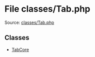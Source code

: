 File classes/Tab.php
=========

Source: [classes/Tab.php](https://github.com/PrestaShop/PrestaShop/blob/1.5.6.0/classes/Tab.php)


Classes
-------

* [TabCore](class.TabCore.md)

